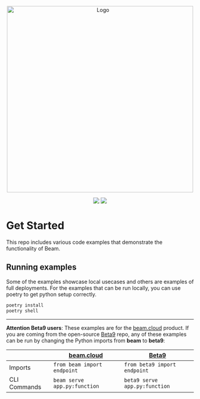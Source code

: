 <p align="center">
<img alt="Logo" src="https://slai-demo-datasets.s3.amazonaws.com/beam-banner.svg"/ width="500">
</p>

<p align="center">
<a href="https://join.slack.com/t/beam-89x5025/shared_invite/zt-1ye1jzgg2-cGpMKuoXZJiT3oSzgPmN8g"><img src="https://img.shields.io/badge/join-Slack-yellow"/></a>
<a href="https://docs.beam.cloud"><img src="https://img.shields.io/badge/docs-quickstart-blue"/></a>

# Get Started

This repo includes various code examples that demonstrate the functionality of Beam.

## Running examples
Some of the examples showcase local usecases and others are examples of full deployments. For the examples that can 
be run locally, you can use poetry to get python setup correctly. 

```bash 
poetry install 
poetry shell
```

---

**Attention Beta9 users**: These examples are for the [beam.cloud](beam.cloud) product. If you are coming from the open-source [Beta9](https://github.com/beam-cloud/beta9/) repo, any of these examples can be run by changing the Python imports from **beam** to **beta9**:

|              | [beam.cloud](https://beam.cloud) | [Beta9](https://github.com/beam-cloud/beta9/) |
| ------------ | -------------------------------- | --------------------------------------------- |
| Imports      | `from beam import endpoint`      | `from beta9 import endpoint`                  |
| CLI Commands | `beam serve app.py:function`     | `beta9 serve app.py:function`                 |

